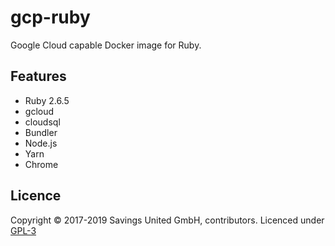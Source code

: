 # gcp-ruby
Google Cloud capable Docker image for Ruby.

## Features

- Ruby 2.6.5
- gcloud
- cloudsql
- Bundler
- Node.js
- Yarn
- Chrome

## Licence

Copyright © 2017-2019 Savings United GmbH, contributors. Licenced under [GPL-3](https://github.com/pcvg/gcp-ruby/blob/master/LICENSE)
